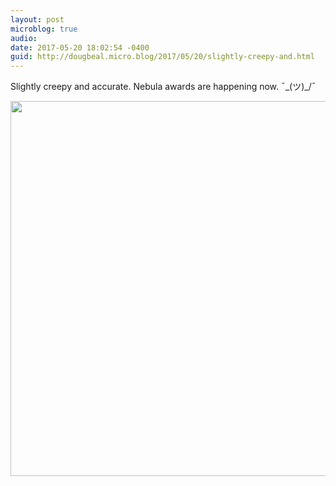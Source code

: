 ```yaml
---
layout: post
microblog: true
audio: 
date: 2017-05-20 18:02:54 -0400
guid: http://dougbeal.micro.blog/2017/05/20/slightly-creepy-and.html
---
```

Slightly creepy and accurate. Nebula awards are happening now.  ¯\_(ツ)_/¯ 

<img src="http://dougbeal.micro.blog/uploads/2017/de08b39f6b.jpg" width="600" height="600" style="height: auto" />
